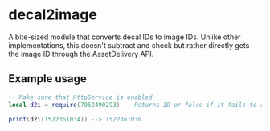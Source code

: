 # decal2image
A bite-sized module that converts decal IDs to image IDs. Unlike other implementations, this doesn't subtract and check but rather directly gets the image ID through the AssetDelivery API.
## Example usage
```lua
-- Make sure that HttpService is enabled
local d2i = require(7062490293) -- Returns ID or false if it fails to retrieve the ID

print(d2i(1522361034)) --> 1522361030
```
